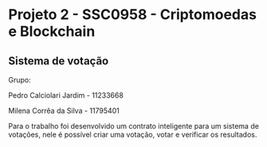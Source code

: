 # Projeto 2 - SSC0958 - Criptomoedas e Blockchain
## Sistema de votação

Grupo:

Pedro Calciolari Jardim - 11233668

Milena Corrêa da Silva - 11795401

Para o trabalho foi desenvolvido um contrato inteligente para um sistema de votações, nele é possível criar uma votação, votar e verificar os resultados.
